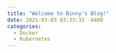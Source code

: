 ```yaml
---
title: "Welcome to Binny's Blog!"
date: 2021-03-03 03:33:33 -0400
categories:
  - Docker
  - Kubernetes
---
```

